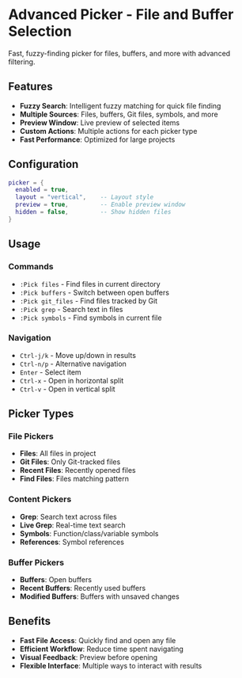 # Advanced Picker - File and Buffer Selection

Fast, fuzzy-finding picker for files, buffers, and more with advanced filtering.

## Features

- **Fuzzy Search**: Intelligent fuzzy matching for quick file finding
- **Multiple Sources**: Files, buffers, Git files, symbols, and more
- **Preview Window**: Live preview of selected items
- **Custom Actions**: Multiple actions for each picker type
- **Fast Performance**: Optimized for large projects

## Configuration

```lua
picker = { 
  enabled = true,
  layout = "vertical",    -- Layout style
  preview = true,         -- Enable preview window
  hidden = false,         -- Show hidden files
}
```

## Usage

### Commands
- `:Pick files` - Find files in current directory
- `:Pick buffers` - Switch between open buffers
- `:Pick git_files` - Find files tracked by Git
- `:Pick grep` - Search text in files
- `:Pick symbols` - Find symbols in current file

### Navigation
- `Ctrl-j/k` - Move up/down in results
- `Ctrl-n/p` - Alternative navigation
- `Enter` - Select item
- `Ctrl-x` - Open in horizontal split
- `Ctrl-v` - Open in vertical split

## Picker Types

### File Pickers
- **Files**: All files in project
- **Git Files**: Only Git-tracked files
- **Recent Files**: Recently opened files
- **Find Files**: Files matching pattern

### Content Pickers
- **Grep**: Search text across files
- **Live Grep**: Real-time text search
- **Symbols**: Function/class/variable symbols
- **References**: Symbol references

### Buffer Pickers
- **Buffers**: Open buffers
- **Recent Buffers**: Recently used buffers
- **Modified Buffers**: Buffers with unsaved changes

## Benefits

- **Fast File Access**: Quickly find and open any file
- **Efficient Workflow**: Reduce time spent navigating
- **Visual Feedback**: Preview before opening
- **Flexible Interface**: Multiple ways to interact with results